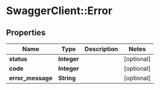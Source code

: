 # SwaggerClient::Error

## Properties
Name | Type | Description | Notes
------------ | ------------- | ------------- | -------------
**status** | **Integer** |  | [optional] 
**code** | **Integer** |  | [optional] 
**error_message** | **String** |  | [optional] 


